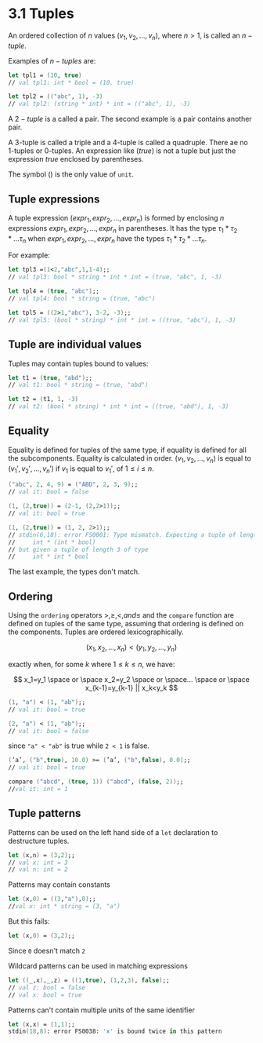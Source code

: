 # 3.1 Tuples

An ordered collection of $n$ values $(v_1,v_2, ... , v_n)$, where $n > 1$, is called an $n-tuple$.

Examples of $n-tuples$ are:

```fsharp
let tpl1 = (10, true)
// val tpl1: int * bool = (10, true)

let tpl2 = (("abc", 1), -3)
// val tpl2: (string * int) * int = (("abc", 1), -3)
```

A $2-tuple$ is a called a pair. The second example is a pair contains another pair.

A 3-tuple is called a triple and a 4-tuple is called a quadruple. There ae no 1-tuples or 0-tuples. An expression like $(true)$ is not a tuple but just the expression $true$ enclosed by parentheses.

The symbol $()$ is the only value of `unit`.

## Tuple expressions

A tuple expression $(expr_1, expr_2, ..., expr_n)$ is formed by enclosing $n$ expressions $expr_1, expr_2, ..., expr_n$ in parentheses.  It has the type $\tau_1 * \tau_2 * ... \tau_n$ when $expr_1, expr_2, ..., expr_n$ have the types $\tau_1 * \tau_2 * ... \tau_n$.

For example:

```fsharp
let tpl3 =(1<2,"abc",1,1-4);;
// val tpl3: bool * string * int * int = (true, "abc", 1, -3)

let tpl4 = (true, "abc");;
// val tpl4: bool * string = (true, "abc")

let tpl5 = ((2>1,"abc"), 3-2, -3);;
// val tpl5: (bool * string) * int * int = ((true, "abc"), 1, -3)
```

## Tuple are individual values

Tuples may contain tuples bound to values:

```fsharp
let t1 = (true, "abd");;
// val t1: bool * string = (true, "abd")

let t2 = (t1, 1, -3)
// val t2: (bool * string) * int * int = ((true, "abd"), 1, -3)
```

## Equality

Equality is defined for tuples of the same type, if equality is defined for all the subcomponents. Equality is calculated in order. $(v_1,v_2, ..., v_n)$ is equal to $(v_1', v_2', ... , v_n')$ if $v_1$ is equal to $v_1'$, of $1 \leq i \leq n$.

```fsharp
("abc", 2, 4, 9) = ("ABD", 2, 3, 9);;
// val it: bool = false

(1, (2,true)) = (2-1, (2,2>1));;
// val it: bool = true

(1, (2,true)) = (1, 2, 2>1);;
// stdin(6,18): error FS0001: Type mismatch. Expecting a tuple of length 2 of type
//     int * (int * bool)
// but given a tuple of length 3 of type
//     int * int * bool
```

The last example, the types don't match.

## Ordering

Using the `ordering` operators $>, \geq, <, and \leq$ and the `compare` function are defined on tuples of the same type, assuming that ordering is defined on the components. Tuples are ordered lexicographically.

$$
(x_1, x_2, ..., x_n) < (y_1,y_2,...,y_n)
$$

exactly when, for some $k$ where $1 \leq k \leq n$, we have:

$$
x_1=y_1 \space or \space x_2=y_2 \space or \space... \space or \space x_{k-1}=y_{k-1} || x_k<y_k
$$

```fsharp
(1, "a") < (1, "ab");;
// val it: bool = true

(2, "a") < (1, "ab");;
// val it: bool = false
```

since `"a" < "ab"` is true while `2 < 1` is false.

```fsharp
(’a’, ("b",true), 10.0) >= (’a’, ("b",false), 0.0);;
// val it: bool = true

compare ("abcd", (true, 1)) ("abcd", (false, 2));;
//val it: int = 1
```

## Tuple patterns

Patterns can be used on the left hand side of a `let` declaration to destructure tuples.

```fsharp
let (x,n) = (3,2);;
// val x: int = 3
// val n: int = 2
```

Patterns may contain constants

```fsharp
let (x,0) = ((3,"a"),0);;
//val x: int * string = (3, "a")
```

But this fails:

```fsharp
let (x,0) = (3,2);;
```

Since `0` doesn't match `2`

Wildcard patterns can be used in matching expressions

```fsharp
let ((_,x),_,z) = ((1,true), (1,2,3), false);;
// val z: bool = false
// val x: bool = true
```

Patterns can't contain multiple units of the same identifier

```fsharp
let (x,x) = (1,1);;
stdin(18,8): error FS0038: 'x' is bound twice in this pattern
```
